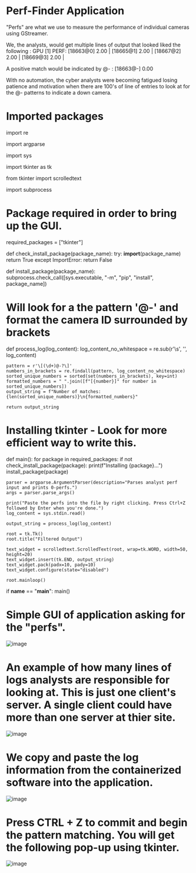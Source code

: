 # Perf-Finder Application

 "Perfs" are what we use to measure the performance of individual cameras using GStreamer.
 
 We, the analysts, would get multiple lines of output that looked liked the following : GPU [1] PERF: [18663@0] 2.00  |  [18665@1] 2.00  |  [18667@2] 2.00  |  [18669@3] 2.00  | 

A positive match would be indicated by @- : [18663@-] 0.00

With no automation, the cyber analysts were becoming fatigued losing patience and motivation when there are 100's of line of entries to look at for the @- patterns to indicate a down camera.

# Imported packages
import re

import argparse

import sys

import tkinter as tk

from tkinter import scrolledtext

import subprocess

# Package required in order to bring up the GUI.
required_packages = ["tkinter"]

def check_install_package(package_name):
    try:
        __import__(package_name)
        return True
    except ImportError:
        return False

def install_package(package_name):
    subprocess.check_call([sys.executable, "-m", "pip", "install", package_name])

# Will look for a the pattern '@-' and format the camera ID surrounded by brackets
def process_log(log_content):
    log_content_no_whitespace = re.sub(r'\s', '', log_content)
    
    pattern = r'\[(\d+)@-?\]'
    numbers_in_brackets = re.findall(pattern, log_content_no_whitespace)
    sorted_unique_numbers = sorted(set(numbers_in_brackets), key=int)
    formatted_numbers = " ".join([f"[{number}]" for number in sorted_unique_numbers])
    output_string = f"Number of matches: {len(sorted_unique_numbers)}\n{formatted_numbers}"
    
    return output_string
# Installing tkinter - Look for more efficient way to write this.
def main():
    for package in required_packages:
        if not check_install_package(package):
            print(f"Installing {package}...")
            install_package(package)

    parser = argparse.ArgumentParser(description="Parses analyst perf input and prints 0-perfs.")
    args = parser.parse_args()
    
    print("Paste the perfs into the file by right clicking. Press Ctrl+Z followed by Enter when you're done.")
    log_content = sys.stdin.read()
    
    output_string = process_log(log_content)
    
    root = tk.Tk()
    root.title("Filtered Output")
    
    text_widget = scrolledtext.ScrolledText(root, wrap=tk.WORD, width=50, height=20)
    text_widget.insert(tk.END, output_string)
    text_widget.pack(padx=10, pady=10)
    text_widget.configure(state="disabled")
    
    root.mainloop()

if __name__ == "__main__":
    main()


# Simple GUI of application asking for the "perfs".
![image](https://github.com/mario-learns/Pattern_Matching/assets/72238378/b84a6710-1dc6-4d18-ad5b-eec715857134)


# An example of how many lines of logs analysts are responsible for looking at. This is just one client's server. A single client could have more than one server at thier site.
![image](https://github.com/mario-learns/Pattern_Matching/assets/72238378/de76a99e-51c2-4c7f-bd58-5619b1ac2c74)


# We copy and paste the log information from the containerized software into the application.
![image](https://github.com/mario-learns/Pattern_Matching/assets/72238378/48f657d2-a785-45be-85a6-8986b408bc01)


# Press CTRL + Z to commit and begin the pattern matching. You will get the following pop-up using tkinter.
![image](https://github.com/mario-learns/Pattern_Matching/assets/72238378/7e4769b0-0d5c-4653-97c7-a150c901c7bf)

